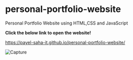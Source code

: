# personal-portfolio-website
Personal Portfolio Website using HTML,CSS and JavaScript

<strong>Click the below link to open the website!</strong>

https://payel-saha-it.github.io/personal-portfolio-website/

![Capture](https://github.com/Payel-Saha-IT/personal-portfolio-website/assets/139645674/517b3171-aebc-42f2-8854-78c1b40b4ebc)


